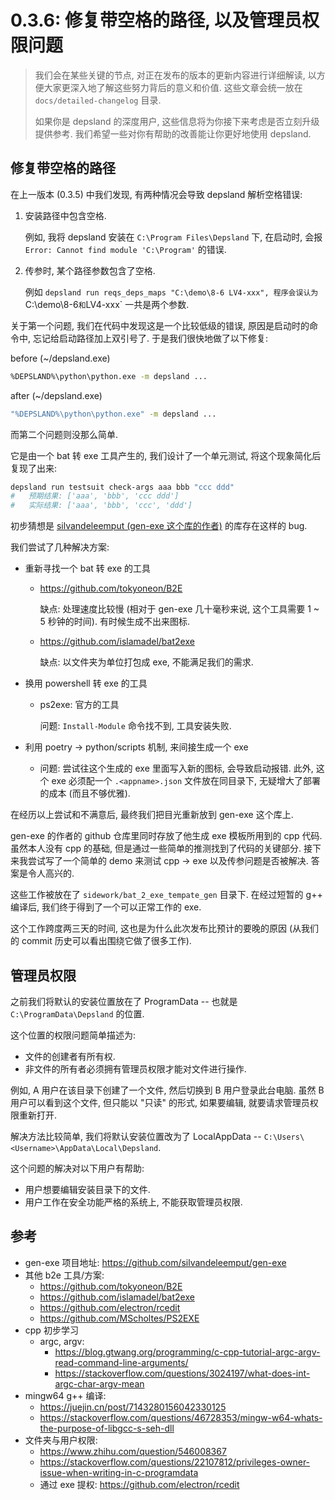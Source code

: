 # 0.3.6: 修复带空格的路径, 以及管理员权限问题

> 我们会在某些关键的节点, 对正在发布的版本的更新内容进行详细解读, 以方便大家更深入地了解这些努力背后的意义和价值. 这些文章会统一放在 `docs/detailed-changelog` 目录.
>
> 如果你是 depsland 的深度用户, 这些信息将为你接下来考虑是否立刻升级提供参考. 我们希望一些对你有帮助的改善能让你更好地使用 depsland.

## 修复带空格的路径

在上一版本 (0.3.5) 中我们发现, 有两种情况会导致 depsland 解析空格错误:

1. 安装路径中包含空格.

    例如, 我将 depsland 安装在 `C:\Program Files\Depsland` 下, 在启动时, 会报 `Error: Cannot find module 'C:\Program'` 的错误.

2. 传参时, 某个路径参数包含了空格.

    例如 `depsland run reqs_deps_maps "C:\demo\8-6 LV4-xxx", 程序会误认为 `C:\demo\8-6` 和 `LV4-xxx` 一共是两个参数.

关于第一个问题, 我们在代码中发现这是一个比较低级的错误, 原因是启动时的命令中, 忘记给启动路径加上双引号了. 于是我们很快地做了以下修复:

before (~/depsland.exe)

```sh
%DEPSLAND%\python\python.exe -m depsland ...
```

after (~/depsland.exe)

```sh
"%DEPSLAND%\python\python.exe" -m depsland ...
```

而第二个问题则没那么简单.

它是由一个 bat 转 exe 工具产生的, 我们设计了一个单元测试, 将这个现象简化后复现了出来:

```sh
depsland run testsuit check-args aaa bbb "ccc ddd"
#   预期结果: ['aaa', 'bbb', 'ccc ddd']
#   实际结果: ['aaa', 'bbb', 'ccc', 'ddd']
```

初步猜想是 [silvandeleemput (gen-exe 这个库的作者)](https://github.com/silvandeleemput/gen-exe) 的库存在这样的 bug.

我们尝试了几种解决方案:

- 重新寻找一个 bat 转 exe 的工具

    - https://github.com/tokyoneon/B2E

        缺点: 处理速度比较慢 (相对于 gen-exe 几十毫秒来说, 这个工具需要 1 ~ 5 秒钟的时间). 有时候生成不出来图标.

    - https://github.com/islamadel/bat2exe

        缺点: 以文件夹为单位打包成 exe, 不能满足我们的需求.

- 换用 powershell 转 exe 的工具

    - ps2exe: 官方的工具

        问题: `Install-Module` 命令找不到, 工具安装失败.

- 利用 poetry -> python/scripts 机制, 来间接生成一个 exe

    - 问题: 尝试往这个生成的 exe 里面写入新的图标, 会导致启动报错. 此外, 这个 exe 必须配一个 `.<appname>.json` 文件放在同目录下, 无疑增大了部署的成本 (而且不够优雅).

在经历以上尝试和不满意后, 最终我们把目光重新放到 gen-exe 这个库上.

gen-exe 的作者的 github 仓库里同时存放了他生成 exe 模板所用到的 cpp 代码. 虽然本人没有 cpp 的基础, 但是通过一些简单的推测找到了代码的关键部分. 接下来我尝试写了一个简单的 demo 来测试 cpp -> exe 以及传参问题是否被解决. 答案是令人高兴的.

这些工作被放在了 `sidework/bat_2_exe_tempate_gen` 目录下. 在经过短暂的 g++ 编译后, 我们终于得到了一个可以正常工作的 exe.

这个工作跨度两三天的时间, 这也是为什么此次发布比预计的要晚的原因 (从我们的 commit 历史可以看出围绕它做了很多工作).

## 管理员权限

之前我们将默认的安装位置放在了 ProgramData -- 也就是 `C:\ProgramData\Depsland` 的位置.

这个位置的权限问题简单描述为:

- 文件的创建者有所有权.
- 非文件的所有者必须拥有管理员权限才能对文件进行操作.

例如, A 用户在该目录下创建了一个文件, 然后切换到 B 用户登录此台电脑. 虽然 B 用户可以看到这个文件, 但只能以 "只读" 的形式, 如果要编辑, 就要请求管理员权限重新打开.

解决方法比较简单, 我们将默认安装位置改为了 LocalAppData -- `C:\Users\<Username>\AppData\Local\Depsland`.

这个问题的解决对以下用户有帮助:

- 用户想要编辑安装目录下的文件.
- 用户工作在安全功能严格的系统上, 不能获取管理员权限.

## 参考

- gen-exe 项目地址: https://github.com/silvandeleemput/gen-exe
- 其他 b2e 工具/方案:
    - https://github.com/tokyoneon/B2E
    - https://github.com/islamadel/bat2exe
    - https://github.com/electron/rcedit
    - https://github.com/MScholtes/PS2EXE
- cpp 初步学习
    - argc, argv:
        - https://blog.gtwang.org/programming/c-cpp-tutorial-argc-argv-read-command-line-arguments/
        - https://stackoverflow.com/questions/3024197/what-does-int-argc-char-argv-mean
- mingw64 g++ 编译:
    - https://juejin.cn/post/7143280156042330125
    - https://stackoverflow.com/questions/46728353/mingw-w64-whats-the-purpose-of-libgcc-s-seh-dll
- 文件夹与用户权限:
    - https://www.zhihu.com/question/546008367
    - https://stackoverflow.com/questions/22107812/privileges-owner-issue-when-writing-in-c-programdata
    - 通过 exe 提权: https://github.com/electron/rcedit
